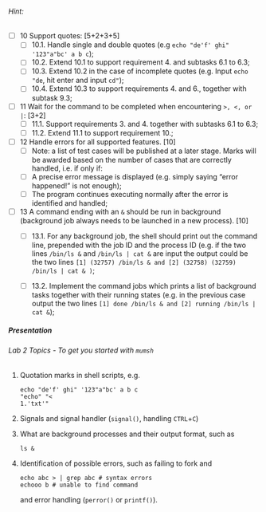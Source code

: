 ###### Hint:

-   [ ] 10 Support quotes: [5+2+3+5]
    - [ ] 10.1. Handle single and double quotes (e.g `echo "de'f' ghi" '123"a"bc' a b c`);
    - [ ] 10.2. Extend 10.1 to support requirement 4. and subtasks 6.1 to 6.3;
    - [ ] 10.3. Extend 10.2 in the case of incomplete quotes (e.g. Input `echo "de`, hit enter and input `cd"`); 
    - [ ] 10.4. Extend 10.3 to support requirements 4. and 6., together with subtask 9.3;
-   [ ] 11 Wait for the command to be completed when encountering `>, <, or |`: [3+2] 
    -   [ ] 11.1. Support requirements 3. and 4. together with subtasks 6.1 to 6.3;
    -   [ ] 11.2. Extend 11.1 to support requirement 10.;
-   [ ] 12 Handle errors for all supported features. [10]
    -   [ ] Note: a list of test cases will be published at a later stage. Marks will be awarded based on the number of cases that are correctly handled, i.e. if only if:
    -   [ ] A precise error message is displayed (e.g. simply saying “error happened!” is not enough);
    -   [ ]  The program continues executing normally after the error is identified and handled;
-   [ ] 13 A command ending with an `&` should be run in background (background job always needs to be launched in a new process). [10]
    -   [ ] 13.1. For any background job, the shell should print out the command line, prepended with the job ID and the process ID (e.g. if the two lines `/bin/ls &` and `/bin/ls | cat &` are input the output could be the two lines `[1] (32757) /bin/ls & and [2] (32758) (32759) /bin/ls | cat & )`;
    -   [ ] 13.2. Implement the command jobs which prints a list of background tasks together with their running states (e.g. in the previous case output the two lines `[1] done /bin/ls & and [2] running /bin/ls | cat &`);



##### Presentation

###### Lab 2 Topics - To get you started with `mumsh`

1.  Quotation marks in shell scripts, e.g.

    ```
    echo "de'f' ghi" '123"a"bc' a b c
    "echo" "<
    1.'txt'"
    ```

1.  Signals and signal handler (`signal()`, handling `CTRL`+`C`)

2.  What are background processes and their output format, such as

    ```
    ls &
    ```

3.  Identification of possible errors, such as failing to fork and

    ```
    echo abc > | grep abc # syntax errors
    echooo b # unable to find command
    ```

    and error handling (`perror()` or `printf()`).





